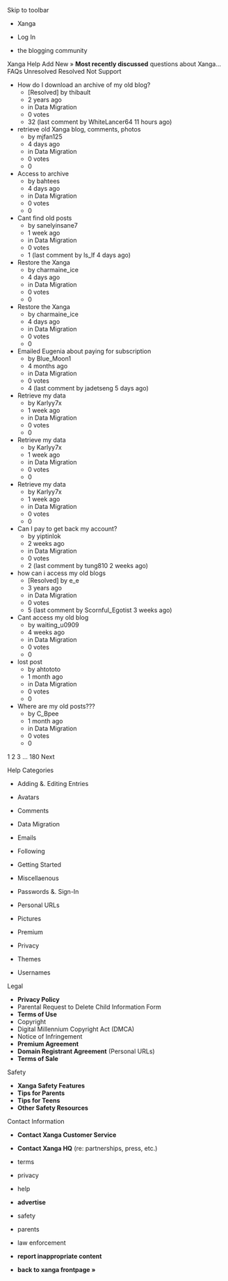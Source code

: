 Skip to toolbar

*   Xanga

*   Log In

*   the blogging community

Xanga Help Add New » **Most recently discussed** questions about Xanga… FAQs Unresolved Resolved Not Support

*   How do I download an archive of my old blog?
    *   \[Resolved\] by thibault
    *   2 years ago
    *   in Data Migration
    *   0 votes
    *   32 (last comment by WhiteLancer64 11 hours ago)
*   retrieve old Xanga blog, comments, photos
    *   by mjfan125
    *   4 days ago
    *   in Data Migration
    *   0 votes
    *   0
*   Access to archive
    *   by bahtees
    *   4 days ago
    *   in Data Migration
    *   0 votes
    *   0
*   Cant find old posts
    *   by sanelyinsane7
    *   1 week ago
    *   in Data Migration
    *   0 votes
    *   1 (last comment by ls\_lf 4 days ago)
*   Restore the Xanga
    *   by charmaine\_ice
    *   4 days ago
    *   in Data Migration
    *   0 votes
    *   0
*   Restore the Xanga
    *   by charmaine\_ice
    *   4 days ago
    *   in Data Migration
    *   0 votes
    *   0
*   Emailed Eugenia about paying for subscription
    *   by Blue\_Moon1
    *   4 months ago
    *   in Data Migration
    *   0 votes
    *   4 (last comment by jadetseng 5 days ago)
*   Retrieve my data
    *   by Karlyy7x
    *   1 week ago
    *   in Data Migration
    *   0 votes
    *   0
*   Retrieve my data
    *   by Karlyy7x
    *   1 week ago
    *   in Data Migration
    *   0 votes
    *   0
*   Retrieve my data
    *   by Karlyy7x
    *   1 week ago
    *   in Data Migration
    *   0 votes
    *   0
*   Can I pay to get back my account?
    *   by yiptinlok
    *   2 weeks ago
    *   in Data Migration
    *   0 votes
    *   2 (last comment by tung810 2 weeks ago)
*   how can i access my old blogs
    *   \[Resolved\] by e\_e
    *   3 years ago
    *   in Data Migration
    *   0 votes
    *   5 (last comment by Scornful\_Egotist 3 weeks ago)
*   Cant access my old blog
    *   by waiting\_u0909
    *   4 weeks ago
    *   in Data Migration
    *   0 votes
    *   0
*   lost post
    *   by ahtototo
    *   1 month ago
    *   in Data Migration
    *   0 votes
    *   0
*   Where are my old posts???
    *   by C\_Bpee
    *   1 month ago
    *   in Data Migration
    *   0 votes
    *   0

1 2 3 ... 180 Next

Help Categories

*   Adding &. Editing Entries
*   Avatars
*   Comments
*   Data Migration
*   Emails
*   Following
*   Getting Started
*   Miscellaenous

*   Passwords &. Sign-In
*   Personal URLs
*   Pictures
*   Premium
*   Privacy
*   Themes
*   Usernames

Legal

*   **Privacy Policy**
*   Parental Request to Delete Child Information Form
*   **Terms of Use**
*   Copyright
*   Digital Millennium Copyright Act (DMCA)
*   Notice of Infringement
*   **Premium Agreement**
*   **Domain Registrant Agreement** (Personal URLs)
*   **Terms of Sale**

Safety

*   **Xanga Safety Features**
*   **Tips for Parents**
*   **Tips for Teens**
*   **Other Safety Resources**

Contact Information

*   **Contact Xanga Customer Service**
*   **Contact Xanga HQ** (re: partnerships, press, etc.)

*   terms
*   privacy
*   help
*   **advertise**

*   safety
*   parents
*   law enforcement
*   **report inappropriate content**

*   **back to xanga frontpage »**